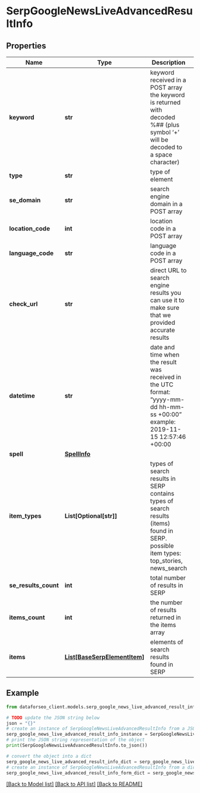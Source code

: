 # SerpGoogleNewsLiveAdvancedResultInfo


## Properties

Name | Type | Description | Notes
------------ | ------------- | ------------- | -------------
**keyword** | **str** | keyword received in a POST array the keyword is returned with decoded %## (plus symbol ‘+’ will be decoded to a space character) | [optional] 
**type** | **str** | type of element | [optional] 
**se_domain** | **str** | search engine domain in a POST array | [optional] 
**location_code** | **int** | location code in a POST array | [optional] 
**language_code** | **str** | language code in a POST array | [optional] 
**check_url** | **str** | direct URL to search engine results you can use it to make sure that we provided accurate results | [optional] 
**datetime** | **str** | date and time when the result was received in the UTC format: “yyyy-mm-dd hh-mm-ss +00:00” example: 2019-11-15 12:57:46 +00:00 | [optional] 
**spell** | [**SpellInfo**](SpellInfo.md) |  | [optional] 
**item_types** | **List[Optional[str]]** | types of search results in SERP contains types of search results (items) found in SERP. possible item types: top_stories, news_search | [optional] 
**se_results_count** | **int** | total number of results in SERP | [optional] 
**items_count** | **int** | the number of results returned in the items array | [optional] 
**items** | [**List[BaseSerpElementItem]**](BaseSerpElementItem.md) | elements of search results found in SERP | [optional] 

## Example

```python
from dataforseo_client.models.serp_google_news_live_advanced_result_info import SerpGoogleNewsLiveAdvancedResultInfo

# TODO update the JSON string below
json = "{}"
# create an instance of SerpGoogleNewsLiveAdvancedResultInfo from a JSON string
serp_google_news_live_advanced_result_info_instance = SerpGoogleNewsLiveAdvancedResultInfo.from_json(json)
# print the JSON string representation of the object
print(SerpGoogleNewsLiveAdvancedResultInfo.to_json())

# convert the object into a dict
serp_google_news_live_advanced_result_info_dict = serp_google_news_live_advanced_result_info_instance.to_dict()
# create an instance of SerpGoogleNewsLiveAdvancedResultInfo from a dict
serp_google_news_live_advanced_result_info_form_dict = serp_google_news_live_advanced_result_info.from_dict(serp_google_news_live_advanced_result_info_dict)
```
[[Back to Model list]](../README.md#documentation-for-models) [[Back to API list]](../README.md#documentation-for-api-endpoints) [[Back to README]](../README.md)


